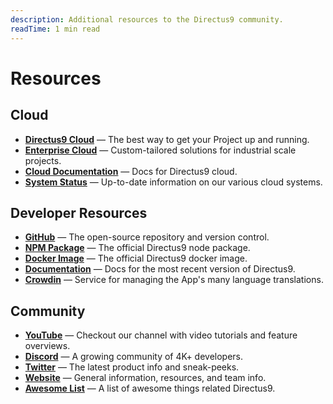 ```yaml
---
description: Additional resources to the Directus9 community.
readTime: 1 min read
---
```


# Resources

## Cloud

- **[Directus9 Cloud](https://directus9.cloud)** — The best way to get your Project up and running.
- **[Enterprise Cloud](https://directus9.io/contact)** — Custom-tailored solutions for industrial scale projects.
- **[Cloud Documentation](/cloud/overview)** — Docs for Directus9 cloud.
- **[System Status](https://status.directus9.cloud)** — Up-to-date information on our various cloud systems.

## Developer Resources

- **[GitHub](https://github.com/directus9/directus9)** — The open-source repository and version control.
- **[NPM Package](https://www.npmjs.com/package/directus9)** — The official Directus9 node package.
- **[Docker Image](https://hub.docker.com/r/directus9/directus9)** — The official Directus9 docker image.
- **[Documentation](https://docs.directus9.io)** — Docs for the most recent version of Directus9.
- **[Crowdin](https://locales.directus9.io)** — Service for managing the App's many language translations.

## Community

- **[YouTube](https://www.youtube.com/c/Directus9Videos)** — Checkout our channel with video tutorials and feature
  overviews.
- **[Discord](https://directus9.chat)** — A growing community of 4K+ developers.
- **[Twitter](https://twitter.com/directus9)** — The latest product info and sneak-peeks.
- **[Website](https://directus9.io)** — General information, resources, and team info.
- **[Awesome List](https://github.com/directus9-community/awesome-directus9)** — A list of awesome things related
  Directus9.
